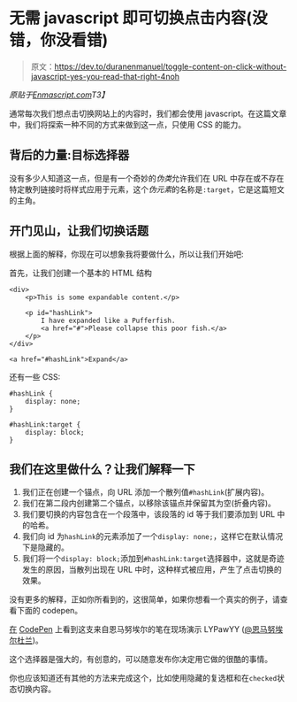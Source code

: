 # 无需 javascript 即可切换点击内容(没错，你没看错)

> 原文：<https://dev.to/duranenmanuel/toggle-content-on-click-without-javascript-yes-you-read-that-right-4noh>

*原贴于[Enmascript.com](https://enmascript.com/articles/2019/09/26/toggle-content-on-click-without-javascript)T3】*

通常每次我们想点击切换网站上的内容时，我们都会使用 javascript。在这篇文章中，我们将探索一种不同的方式来做到这一点，只使用 CSS 的能力。

## 背后的力量:目标选择器

没有多少人知道这一点，但是有一个奇妙的*伪类*允许我们在 URL 中存在或不存在特定散列链接时将样式应用于元素，这个*伪元素*的名称是`:target`，它是这篇短文的主角。

## 开门见山，让我们切换话题

根据上面的解释，你现在可以想象我将要做什么，所以让我们开始吧:

首先，让我们创建一个基本的 HTML 结构

```
<div>
    <p>This is some expandable content.</p>

    <p id="hashLink">
        I have expanded like a Pufferfish.
        <a href="#">Please collapse this poor fish.</a>
    </p>
</div>

<a href="#hashLink">Expand</a> 
```

还有一些 CSS:

```
#hashLink {
    display: none;
}

#hashLink:target {
    display: block;
} 
```

## 我们在这里做什么？让我们解释一下

1.  我们正在创建一个锚点，向 URL 添加一个散列值`#hashLink`(扩展内容)。
2.  我们在第二段内创建第二个锚点，以移除该锚点并保留其为空(折叠内容)。
3.  我们要切换的内容包含在一个段落中，该段落的 id 等于我们要添加到 URL 中的哈希。
4.  我们向 id 为`hashLink`的元素添加了一个`display: none;`，这样它在默认情况下是隐藏的。
5.  我们将一个`display: block;`添加到`#hashLink:target`选择器中，这就是奇迹发生的原因，当散列出现在 URL 中时，这种样式被应用，产生了点击切换的效果。

没有更多的解释，正如你所看到的，这很简单，如果你想看一个真实的例子，请查看下面的 codepen。

[在](https://codepen.io/enmanuelduran/pen/LYPawYY) [CodePen](https://codepen.io) 上看到这支来自恩马努埃尔的笔在现场演示 LYPawYY
([@恩马努埃尔杜兰](https://codepen.io/enmanuelduran))。

这个选择器是强大的，有创意的，可以随意发布你决定用它做的很酷的事情。

你也应该知道还有其他的方法来完成这个，比如使用隐藏的复选框和在`checked`状态切换内容。
